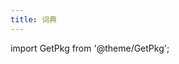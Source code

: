 ```yaml
---
title: 词典
---
```


import GetPkg from '@theme/GetPkg';

<GetPkg name="goldendict" dnf winget />

<!-- todo -->
